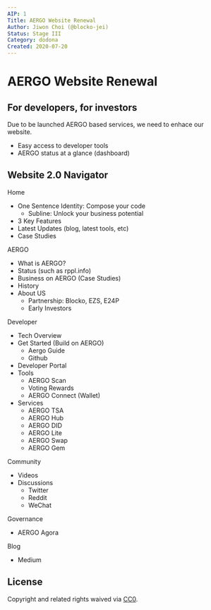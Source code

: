 ```yaml
---
AIP: 1
Title: AERGO Website Renewal
Author: Jiwon Choi (@blocko-jei)
Status: Stage III
Category: dodona
Created: 2020-07-20
---
```


# AERGO Website Renewal

## For developers, for investors
Due to be launched AERGO based services, we need to enhace our website.
- Easy access to developer tools
- AERGO status at a glance (dashboard)

## Website 2.0 Navigator
Home
- One Sentence Identity:  Compose your code
   + Subline:  Unlock your business potential
- 3 Key Features
- Latest Updates (blog, latest tools, etc)
- Case Studies

AERGO
- What is AERGO?
- Status (such as rppl.info)
- Business on AERGO (Case Studies)
- History
- About US
  + Partnership:  Blocko, EZS, E24P
  + Early Investors

Developer
- Tech Overview
- Get Started (Build on AERGO)
  + Aergo Guide
  + Github 
- Developer Portal
- Tools
  + AERGO Scan
  + Voting Rewards
  + AERGO Connect (Wallet)
- Services
  + AERGO TSA
  + AERGO Hub
  + AERGO DID
  + AERGO Lite
  + AERGO Swap
  + AERGO Gem

Community
- Videos
- Discussions
  + Twitter
  + Reddit
  + WeChat

Governance
- AERGO Agora

Blog
- Medium

## License
Copyright and related rights waived via [CC0](https://creativecommons.org/publicdomain/zero/1.0/).
